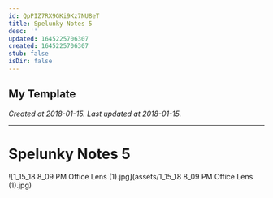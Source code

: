 ```yaml
---
id: QpPIZ7RX9GKi9Kz7NU8eT
title: Spelunky Notes 5
desc: ''
updated: 1645225706307
created: 1645225706307
stub: false
isDir: false
---
```

My Template
---

_Created at 2018-01-15._
_Last updated at 2018-01-15._




---

# Spelunky Notes 5


![1_15_18 8_09 PM Office Lens (1).jpg](assets/1_15_18 8_09 PM Office Lens (1).jpg)

